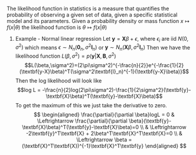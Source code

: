 The likelihood function in statistics is a measure that quantifies the probability of observing a given set of data, given a specific statistical model and its parameters.
Given a probability density or mass function $x \mapsto f(x|\theta)$ the likelihood function is $\theta \mapsto f(x|\theta)$ 

1. Example - Normal linear regression
	Let $\textbf{y}=\textbf{X}\beta + \epsilon$, where $\epsilon_{i}$ are iid $N(0,\sigma^2)$ 
	which means $\epsilon \sim N_n(\textbf{0}_n,\sigma^2\textbf{I}_n)$ or $\textbf{y} \sim N_n(\textbf{X}\beta,\sigma^2\textbf{I}_n)$ 
	Then we have the likelihood function $L(\beta,\sigma^2)=p(\textbf{y}|\textbf{X},\textbf{B}, \sigma^2)$ 
	$$L(\beta,\sigma^2)=(2\pi\sigma^2)^{-\frac{n}{2}}e^{-\frac{1}{2}(\textbf{y-X}\beta)^T(\sigma^2\textbf{I}_n)^{-1}(\textbf{y-X}\beta)}$$
	Then the log likelihood will look like
	$$log L = -\frac{n}{2}log(2\pi\sigma^2)-\frac{1}{2\sigma^2}(\textbf{y}-\textbf{X}\beta)^T(\textbf{y}-\textbf{X}\beta)$$
	To get the maximum of this we just take the derivative to zero. 
	$$
	\begin{aligned}
		\frac{\partial}{\partial \beta}logL = 0 & \Leftrightarrow \frac{\partial}{\partial \beta}(\textbf{y}-\textbf{X}\beta)^T(\textbf{y}-\textbf{X}\beta)=0 \\
		& \Leftrightarrow -2\textbf{y}^T\textbf{X} + 2\beta^T\textbf{X}^T\textbf{X}=0 \\
		& \Leftrightarrow \beta = (\textbf{X}^T\textbf{X})^{-1}\textbf{X}^T\textbf{y}
	\end{aligned}
	$$
	